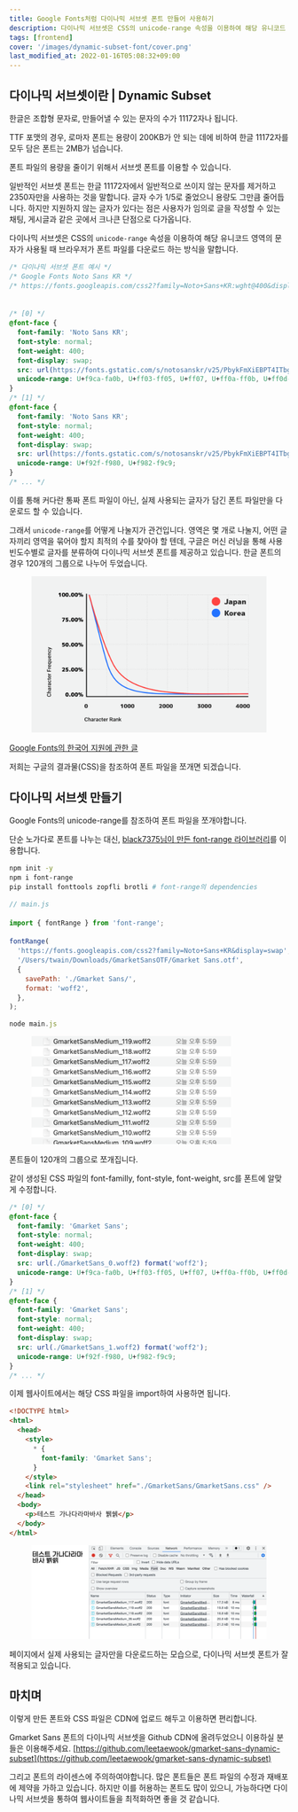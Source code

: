 ```yaml
---
title: Google Fonts처럼 다이나믹 서브셋 폰트 만들어 사용하기
description: 다이나믹 서브셋은 CSS의 unicode-range 속성을 이용하여 해당 유니코드 영역의 문자가 사용될 때 폰트를 다운로드 하는 방식을 말합니다.
tags: [frontend]
cover: '/images/dynamic-subset-font/cover.png'
last_modified_at: 2022-01-16T05:08:32+09:00
---
```


## 다이나믹 서브셋이란 | Dynamic Subset
한글은 조합형 문자로, 만들어낼 수 있는 문자의 수가 11172자나 됩니다.

TTF 포맷의 경우, 로마자 폰트는 용량이 200KB가 안 되는 데에 비하여 한글 11172자를 모두 담은 폰트는 2MB가 넘습니다.

폰트 파일의 용량을 줄이기 위해서 서브셋 폰트를 이용할 수 있습니다.

일반적인 서브셋 폰트는 한글 11172자에서 일반적으로 쓰이지 않는 문자를 제거하고 2350자만을 사용하는 것을 말합니다. 글자 수가 1/5로 줄었으니 용량도 그만큼 줄어듭니다. 하지만 지원하지 않는 글자가 있다는 점은 사용자가 임의로 글을 작성할 수 있는 채팅, 게시글과 같은 곳에서 크나큰 단점으로 다가옵니다.

다이나믹 서브셋은 CSS의 `unicode-range` 속성을 이용하여 해당 유니코드 영역의 문자가 사용될 때 브라우저가 폰트 파일를 다운로드 하는 방식을 말합니다.
```css
/* 다이나믹 서브셋 폰트 예시 */
/* Google Fonts Noto Sans KR */
/* https://fonts.googleapis.com/css2?family=Noto+Sans+KR:wght@400&display=swap */


/* [0] */
@font-face {
  font-family: 'Noto Sans KR';
  font-style: normal;
  font-weight: 400;
  font-display: swap;
  src: url(https://fonts.gstatic.com/s/notosanskr/v25/PbykFmXiEBPT4ITbgNA5Cgm203Tq4JJWq209pU0DPdWuqxJFA4GNDCBYtw.0.woff2) format('woff2');
  unicode-range: U+f9ca-fa0b, U+ff03-ff05, U+ff07, U+ff0a-ff0b, U+ff0d-ff19, U+ff1b, U+ff1d, U+ff20-ff5b, U+ff5d, U+ffe0-ffe3, U+ffe5-ffe6;
}
/* [1] */
@font-face {
  font-family: 'Noto Sans KR';
  font-style: normal;
  font-weight: 400;
  font-display: swap;
  src: url(https://fonts.gstatic.com/s/notosanskr/v25/PbykFmXiEBPT4ITbgNA5Cgm203Tq4JJWq209pU0DPdWuqxJFA4GNDCBYtw.1.woff2) format('woff2');
  unicode-range: U+f92f-f980, U+f982-f9c9;
}
/* ... */
```
이를 통해 커다란 통짜 폰트 파일이 아닌, 실제 사용되는 글자가 담긴 폰트 파일만을 다운로드 할 수 있습니다.

그래서 `unicode-range`를 어떻게 나눌지가 관건입니다. 영역은 몇 개로 나눌지, 어떤 글자끼리 영역을 묶어야 할지 최적의 수를 찾아야 할 텐데, 구글은 머신 러닝을 통해 사용 빈도수별로 글자를 분류하여 다이나믹 서브셋 폰트를 제공하고 있습니다. 한글 폰트의 경우 120개의 그룹으로 나누어 두었습니다.

<figure class="align-center">
   <img src="/images/dynamic-subset-font/char-frequency.png">
</figure>

[Google Fonts의 한국어 지원에 관한 글](https://www.googblogs.com/tag/korean/)

저희는 구글의 결과물(CSS)을 참조하여 폰트 파일을 쪼개면 되겠습니다.

## 다이나믹 서브셋 만들기
Google Fonts의 unicode-range를 참조하여 폰트 파일을 쪼개야합니다.

단순 노가다로 폰트를 나누는 대신, [black7375님이 만든 font-range 라이브러리](https://github.com/black7375/font-range)를 이용합니다.
```bash
npm init -y
npm i font-range
pip install fonttools zopfli brotli # font-range의 dependencies
```

```jsx
// main.js

import { fontRange } from 'font-range';

fontRange(
  'https://fonts.googleapis.com/css2?family=Noto+Sans+KR&display=swap',
  '/Users/twain/Downloads/GmarketSansOTF/Gmarket Sans.otf',
  {
    savePath: './Gmarket Sans/',
    format: 'woff2',
  },
);
```

```jsx
node main.js
```

<figure class="align-center">
   <img src="/images/dynamic-subset-font/1.png" style="width: 360px;">
</figure>
폰트들이 120개의 그룹으로 쪼개집니다.

같이 생성된 CSS 파일의 font-familly, font-style, font-weight, src를 폰트에 알맞게 수정합니다.
```css
/* [0] */
@font-face {
  font-family: 'Gmarket Sans';
  font-style: normal;
  font-weight: 400;
  font-display: swap;
  src: url(./GmarketSans_0.woff2) format('woff2');
  unicode-range: U+f9ca-fa0b, U+ff03-ff05, U+ff07, U+ff0a-ff0b, U+ff0d-ff19, U+ff1b, U+ff1d, U+ff20-ff5b, U+ff5d, U+ffe0-ffe3, U+ffe5-ffe6;
}
/* [1] */
@font-face {
  font-family: 'Gmarket Sans';
  font-style: normal;
  font-weight: 400;
  font-display: swap;
  src: url(./GmarketSans_1.woff2) format('woff2');
  unicode-range: U+f92f-f980, U+f982-f9c9;
}
/* ... */
```

이제 웹사이트에서는 해당 CSS 파일을 import하여 사용하면 됩니다.
```html
<!DOCTYPE html>
<html>
  <head>
    <style>
      * {
        font-family: 'Gmarket Sans';
      }
    </style>
    <link rel="stylesheet" href="./GmarketSans/GmarketSans.css" />
  </head>
  <body>
    <p>테스트 가나다라마바사 뷁쉙</p>
  </body>
</html>
```

<figure class="align-center">
   <img src="/images/dynamic-subset-font/2.png">
</figure>
페이지에서 실제 사용되는 글자만을 다운로드하는 모습으로, 다이나믹 서브셋 폰트가 잘 적용되고 있습니다.

## 마치며
이렇게 만든 폰트와 CSS 파일은 CDN에 업로드 해두고 이용하면 편리합니다.

Gmarket Sans 폰트의 다이나믹 서브셋을 Github CDN에 올려두었으니 이용하실 분들은 이용해주세요.
[https://github.com/leetaewook/gmarket-sans-dynamic-subset](https://github.com/leetaewook/gmarket-sans-dynamic-subset)

그리고 폰트의 라이센스에 주의하여야합니다. 많은 폰트들은 폰트 파일의 수정과 재배포에 제약을 가하고 있습니다. 하지만 이를 허용하는 폰트도 많이 있으니, 가능하다면 다이나믹 서브셋을 통하여 웹사이트들을 최적화하면 좋을 것 같습니다.
